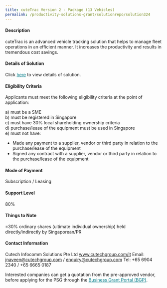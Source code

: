 ```yaml
---
title: cuteTrac Version 2 - Package (13 Vehicles)
permalink: /productivity-solutions-grant/solutionrepo/solution324
---
```


#### Description

cuteTrac is an advanced vehicle tracking solution that helps to manage fleet operations in an efficient manner. It increases the productivity and results in tremendous cost savings.






#### Details of Solution

Click <a href='https://govassist.gobusiness.gov.sg/images/psg/Cutech_Infocomm_Solutions_Annex_3_Part_4.pdf' style='color:#037e8a'>here</a> to view details of solution.

#### Eligibility Criteria

Applicants must meet the following eligibility criteria at the point of application:

a) must be a SME <br>
b) must be registered in Singapore <br>
c) must have 30% local shareholding ownership criteria <br>
d) purchase/lease of the equipment must be used in Singapore <br>
e) must not have:
- Made any payment to a supplier, vendor or third party in relation to the purchase/lease of the equipment
- Signed any contract with a supplier, vendor or third party in relation to the purchase/lease of the equipment

#### Mode of Payment
Subscription / Leasing

#### Support Level
80%

#### Things to Note
=30% ordinary shares (ultimate individual ownership) held directly/indirectly by Singaporean/PR

#### Contact Information
Cutech Infocomm Solutions Pte Ltd
www.cutechgroup.com/it
Email: jnaveen@cutechgroup.com / enquiry@cutechgroup.com
Tel: +65 6904 2340 / +65 6665 0187

Interested companies can get a quotation from the pre-approved vendor, before applying for the PSG through the <a target='_blank' style='color:#037e8a' href='https://www.businessgrants.gov.sg/'>Business Grant Portal (BGP)</a>.
